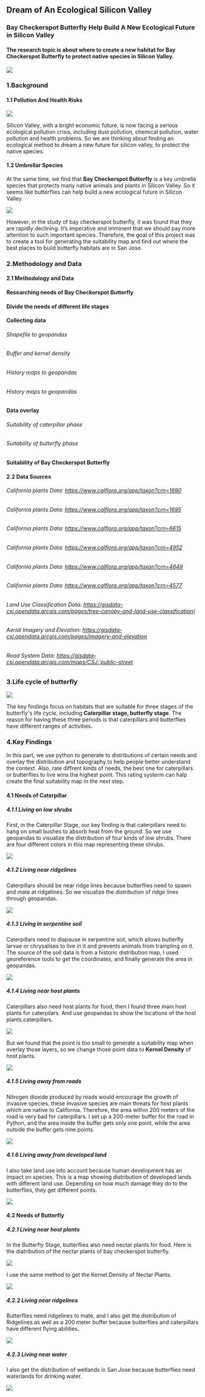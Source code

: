## Dream of An Ecological Silicon Valley
### Bay Checkerspot Butterfly Help Build A New Ecological Future in Silicon Valley
#### The research topic is about where to create a new habitat for Bay Checkerspot Butterfly to protect native species in Silicon Valley.
![](https://raw.githubusercontent.com/sendu123/project_CYPLAN255/gh-pages/drawings/cover.png)

### 1.Background
#### 1.1 Pollution And Health Risks
![](https://raw.githubusercontent.com/sendu123/project_CYPLAN255/gh-pages/drawings/background.png)

Silicon Valley, with a bright economic future, is now facing a serious ecological pollution crisis, including dust pollution, chemical pollution, water pollution and health problems. So we are thinking about finding an ecological method to dream a new future for silicon valley, to protect the native species.

#### 1.2 Umbrellar Species
At the same time, we find that **Bay Checkerspot Butterfly** is a key umbrella species that protects many native animals and plants in Silicon Valley. So it seems like butterflies can help build a new ecological future in Silicon Valley. 

![](https://raw.githubusercontent.com/sendu123/project_CYPLAN255/gh-pages/drawings/umbrella.png)

However, in the study of bay checkerspot butterfly, it was found that they are rapidly declining. It’s imperative and imminent that we should pay more attention to such important species. Therefore, the goal of this project was to create a tool for generating the suitability map and find out where the best places to build butterfly habitats are in San Jose. 

### 2.Methodology and Data
#### 2.1 Methodology and Data
#### Researching needs of Bay Checkerspot Butterfly
#### Divide the needs of different life stages
#### Collecting data
###### Shapefile to geopandas
###### Buffer and kernel density
###### History maps to geopandas
###### History maps to geopandas
#### Data overlay
###### Suitability of caterpillar phase
###### Suitability of butterfly phase
#### Suitability of Bay Checkerspot Butterfly
#### 2.2 Data Sources
###### California plants Data: https://www.calflora.org/app/taxon?crn=1690
###### California plants Data: https://www.calflora.org/app/taxon?crn=1695
###### California plants Data: https://www.calflora.org/app/taxon?crn=6615
###### California plants Data: https://www.calflora.org/app/taxon?crn=4952
###### California plants Data: https://www.calflora.org/app/taxon?crn=4649
###### California plants Data: https://www.calflora.org/app/taxon?crn=4577
###### Land Use Classification Data: https://gisdata-csj.opendata.arcgis.com/pages/tree-canopy-and-land-use-classification(
###### Aerial Imagery and Elevation: https://gisdata-csj.opendata.arcgis.com/pages/imagery-and-elevation
###### Road System Data: https://gisdata-csj.opendata.arcgis.com/maps/CSJ::public-street

### 3.Life cycle of butterfly
![](https://raw.githubusercontent.com/sendu123/project_CYPLAN255/gh-pages/drawings/life.png)

The key findings focus on habitats that are suitable for three stages of the butterfly's life cycle, including **Caterpillar stage, butterfly stage**. The reason for having these three periods is that caterpillars and butterflies have different ranges of activities.

### 4.Key Findings
In this part, we use python to generate to distributions of certain needs and overlay the distribution and topography to help people better understand the context. Also, rate diffrent kinds of needs, the best one for caterpillars or butterflies to live wins the highest point. This rating systerm can halp create the final suitability map in the next step.

#### 4.1 Needs of Caterpillar
##### 4.1.1 Living on low shrubs
First, in the Caterpillar Stage, our key finding is that caterpillars need to hang on small bushes to absorb heat from the ground. So we use geopandas to visualize the distribution of four kinds of low shrubs. There are four different colors in this map representing these shrubs. 

![](https://raw.githubusercontent.com/sendu123/project_CYPLAN255/gh-pages/drawings/c_shrub2.png) 

##### 4.1.2 Living near ridgelines
Caterpillars should be near ridge lines because butterflies need to spawn and mate at ridgelines. So we visualize the distribution of ridge lines through geopandas.

![](https://raw.githubusercontent.com/sendu123/project_CYPLAN255/gh-pages/drawings/c_ridge1.png) 

##### 4.1.3 Living in serpentine soil

Caterpillars need to diapause in serpentine soil, which allows butterfly larvae or chrysalises to live in it and prevents animals from trampling on it. The source of the soil data is from a historic distribution map, I used georeference tools to get the coordinates, and finally generate the area in geopandas.

![](https://raw.githubusercontent.com/sendu123/project_CYPLAN255/gh-pages/drawings/c_soil3.png) 

##### 4.1.4 Living near host plants
Caterpillars also need host plants for food, then I found three main host plants for caterpilars. And use geopandas to show the locations of the host plants.caterpillars.

![](https://raw.githubusercontent.com/sendu123/project_CYPLAN255/gh-pages/drawings/cater%20plant.png)

But we found that the point is too small to generate a suitability map when overlay those layers, so we change those point data to **Kernel Density** of host plants.

![](https://raw.githubusercontent.com/sendu123/project_CYPLAN255/gh-pages/drawings/c_plant4.png) 

##### 4.1.5 Living away from roads
Nitrogen dioxide produced by roads would encourage the growth of invasive species, these invasive species are main threats for host plants which are native to California. Therefore, the area within 200 meters of the road is very bad for caterpillars. I set up a 200-meter buffer for the road in Python, and the area inside the buffer gets only one point, while the area outside the buffer gets nine points.

![](https://raw.githubusercontent.com/sendu123/project_CYPLAN255/gh-pages/drawings/t_road.png) 

##### 4.1.6 Living away from developed land
I also take land use into account because human development has an impact on species. This is a map showing distribution of developed lands with different land use. Depending on how much damage they do to the butterflies, they get different points.

![](https://raw.githubusercontent.com/sendu123/project_CYPLAN255/gh-pages/drawings/t_people.png) 

#### 4.2 Needs of Butterfly
##### 4.2.1 Living near host plants
In the Butterfly Stage, butterflies also need nectar plants for food. Here is the diatribution of the nectar plants of bay checkerspot butterfly.

![](https://raw.githubusercontent.com/sendu123/project_CYPLAN255/gh-pages/drawings/butter%20plant.png) 

I use the same method to get the Kernel Density of Nectar Plants.

![](https://raw.githubusercontent.com/sendu123/project_CYPLAN255/gh-pages/drawings/b_plant5.png)

##### 4.2.2 Living near ridgelines
Butterflies need ridgelines to mate, and I also get the distribution of Ridgelines as well as a 200 meter buffer because butterflies and caterpillars have different flying abilities.

![](https://raw.githubusercontent.com/sendu123/project_CYPLAN255/gh-pages/drawings/b_ridge6.png)

##### 4.2.3 Living near water
I also get the distribution of wetlands in San Jose because butterflies need waterlands for drinking water.

![](https://raw.githubusercontent.com/sendu123/project_CYPLAN255/gh-pages/drawings/b_water7.png)

